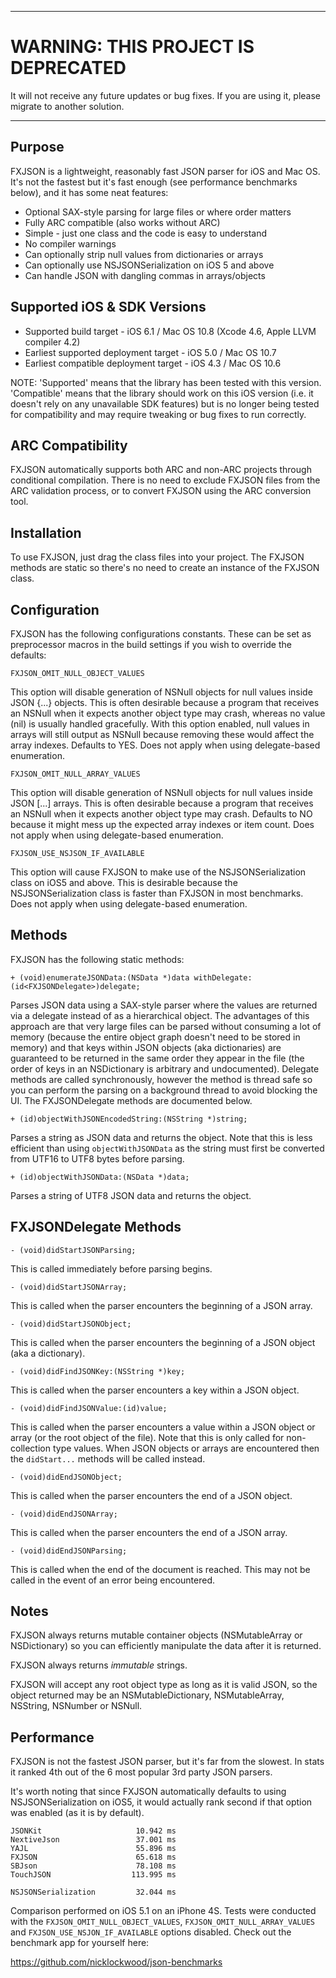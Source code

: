 ***************
WARNING: THIS PROJECT IS DEPRECATED
====================================
It will not receive any future updates or bug fixes. If you are using it, please migrate to another solution.
***************


Purpose
--------------

FXJSON is a lightweight, reasonably fast JSON parser for iOS and Mac OS. It's not the fastest but it's fast enough (see performance benchmarks below), and it has some neat features:

- Optional SAX-style parsing for large files or where order matters
- Fully ARC compatible (also works without ARC)
- Simple - just one class and the code is easy to understand
- No compiler warnings
- Can optionally strip null values from dictionaries or arrays
- Can optionally use NSJSONSerialization on iOS 5 and above
- Can handle JSON with dangling commas in arrays/objects


Supported iOS & SDK Versions
-----------------------------

* Supported build target - iOS 6.1 / Mac OS 10.8 (Xcode 4.6, Apple LLVM compiler 4.2)
* Earliest supported deployment target - iOS 5.0 / Mac OS 10.7
* Earliest compatible deployment target - iOS 4.3 / Mac OS 10.6

NOTE: 'Supported' means that the library has been tested with this version. 'Compatible' means that the library should work on this iOS version (i.e. it doesn't rely on any unavailable SDK features) but is no longer being tested for compatibility and may require tweaking or bug fixes to run correctly.


ARC Compatibility
------------------

FXJSON automatically supports both ARC and non-ARC projects through conditional compilation. There is no need to exclude FXJSON files from the ARC validation process, or to convert FXJSON using the ARC conversion tool.


Installation
---------------

To use FXJSON, just drag the class files into your project. The FXJSON methods are static so there's no need to create an instance of the FXJSON class.


Configuration
-----------------

FXJSON has the following configurations constants. These can be set as preprocessor macros in the build settings if you wish to override the defaults:

    FXJSON_OMIT_NULL_OBJECT_VALUES
    
This option will disable generation of NSNull objects for null values inside JSON {...} objects. This is often desirable because a program that receives an NSNull when it expects another object type may crash, whereas no value (nil) is usually handled gracefully. With this option enabled, null values in arrays will still output as NSNull because removing these would affect the array indexes. Defaults to YES. Does not apply when using delegate-based enumeration.

    FXJSON_OMIT_NULL_ARRAY_VALUES
    
This option will disable generation of NSNull objects for null values inside JSON [...] arrays. This is often desirable because a program that receives an NSNull when it expects another object type may crash. Defaults to NO because it might mess up the expected array indexes or item count. Does not apply when using delegate-based enumeration.

    FXJSON_USE_NSJSON_IF_AVAILABLE
    
This option will cause FXJSON to make use of the NSJSONSerialization class on iOS5 and above. This is desirable because the NSJSONSerialization class is faster than FXJSON in most benchmarks. Does not apply when using delegate-based enumeration.


Methods
----------------

FXJSON has the following static methods:

    + (void)enumerateJSONData:(NSData *)data withDelegate:(id<FXJSONDelegate>)delegate;

Parses JSON data using a SAX-style parser where the values are returned via a delegate instead of as a hierarchical object. The advantages of this approach are that very large files can be parsed without consuming a lot of memory (because the entire object graph doesn't need to be stored in memory) and that keys within JSON objects (aka dictionaries) are guaranteed to be returned in the same order they appear in the file (the order of keys in an NSDictionary is arbitrary and undocumented). Delegate methods are called synchronously, however the method is thread safe so you can perform the parsing on a background thread to avoid blocking the UI. The FXJSONDelegate methods are documented below.

    + (id)objectWithJSONEncodedString:(NSString *)string;

Parses a string as JSON data and returns the object. Note that this is less efficient than using `objectWithJSONData` as the string must first be converted from UTF16 to UTF8 bytes before parsing.

    + (id)objectWithJSONData:(NSData *)data;

Parses a string of UTF8 JSON data and returns the object.


FXJSONDelegate Methods
-------------------------

    - (void)didStartJSONParsing;
    
This is called immediately before parsing begins.
    
    - (void)didStartJSONArray;
    
This is called when the parser encounters the beginning of a JSON array.
    
    - (void)didStartJSONObject;
    
This is called when the parser encounters the beginning of a JSON object (aka a dictionary).
    
    - (void)didFindJSONKey:(NSString *)key;
    
This is called when the parser encounters a key within a JSON object.
    
    - (void)didFindJSONValue:(id)value;
    
This is called when the parser encounters a value within a JSON object or array (or the root object of the file). Note that this is only called for non-collection type values. When JSON objects or arrays are encountered then the `didStart...` methods will be called instead.
    
    - (void)didEndJSONObject;
    
This is called when the parser encounters the end of a JSON object.
    
    - (void)didEndJSONArray;
    
This is called when the parser encounters the end of a JSON array.
    
    - (void)didEndJSONParsing;
    
This is called when the end of the document is reached. This may not be called in the event of an error being encountered.


Notes
----------------

FXJSON always returns mutable container objects (NSMutableArray or NSDictionary) so you can efficiently manipulate the data after it is returned.

FXJSON always returns *immutable* strings.

FXJSON will accept any root object type as long as it is valid JSON, so the object returned may be an NSMutableDictionary, NSMutableArray, NSString, NSNumber or NSNull.


Performance
-----------------

FXJSON is not the fastest JSON parser, but it's far from the slowest. In stats it ranked 4th out of the 6 most popular 3rd party JSON parsers.

It's worth noting that since FXJSON automatically defaults to using NSJSONSerialization on iOS5, it would actually rank second if that option was enabled (as it is by default).

    JSONKit                     10.942 ms
    NextiveJson                 37.001 ms
    YAJL                        55.896 ms
    FXJSON                      65.618 ms
    SBJson                      78.108 ms
    TouchJSON                  113.995 ms
    
    NSJSONSerialization         32.044 ms

Comparison performed on iOS 5.1 on an iPhone 4S. Tests were conducted with the `FXJSON_OMIT_NULL_OBJECT_VALUES`, `FXJSON_OMIT_NULL_ARRAY_VALUES` and `FXJSON_USE_NSJON_IF_AVAILABLE` options disabled. Check out the benchmark app for yourself here:

https://github.com/nicklockwood/json-benchmarks
